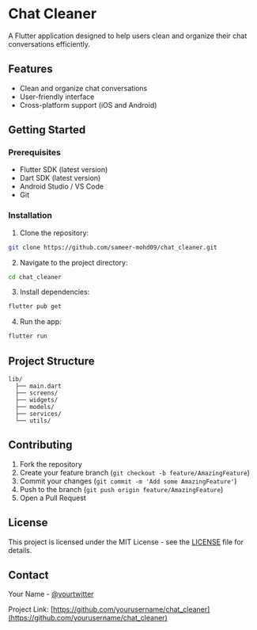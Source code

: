 # Chat Cleaner

A Flutter application designed to help users clean and organize their chat conversations efficiently.

## Features

- Clean and organize chat conversations
- User-friendly interface
- Cross-platform support (iOS and Android)

## Getting Started

### Prerequisites

- Flutter SDK (latest version)
- Dart SDK (latest version)
- Android Studio / VS Code
- Git

### Installation

1. Clone the repository:
```bash
git clone https://github.com/sameer-mohd09/chat_cleaner.git
```

2. Navigate to the project directory:
```bash
cd chat_cleaner
```

3. Install dependencies:
```bash
flutter pub get
```

4. Run the app:
```bash
flutter run
```

## Project Structure

```
lib/
  ├── main.dart
  ├── screens/
  ├── widgets/
  ├── models/
  ├── services/
  └── utils/
```

## Contributing

1. Fork the repository
2. Create your feature branch (`git checkout -b feature/AmazingFeature`)
3. Commit your changes (`git commit -m 'Add some AmazingFeature'`)
4. Push to the branch (`git push origin feature/AmazingFeature`)
5. Open a Pull Request

## License

This project is licensed under the MIT License - see the [LICENSE](LICENSE) file for details.

## Contact

Your Name - [@yourtwitter](https://twitter.com/yourtwitter)

Project Link: [https://github.com/yourusername/chat_cleaner](https://github.com/yourusername/chat_cleaner)
